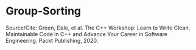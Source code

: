 # Group-Sorting
Source/Cite: 
Green, Dale, et al. The C++ Workshop: Learn to Write Clean, Maintainable Code in C++ and Advance Your Career in Software Engineering. Packt Publishing, 2020. 
